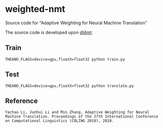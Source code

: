 # weighted-nmt
Source code for "Adaptive Weighting for Neural Machine Translation"

The source code is developed upon [dl4mt](https://github.com/nyu-dl/dl4mt-tutorial).

## Train
```
THEANO_FLAGS=device=gpu,floatX=float32 python train.py 
```
## Test
```
THEANO_FLAGS=device=gpu,floatX=float32 python translate.py 
```
## Reference
```
Yachao Li, Junhui Li and Min Zhang. Adaptive Weighting for Neural Machine Translation. Proceedings of the 27th International Conference on Computational Linguistics (COLING 2018), 2018.
```
